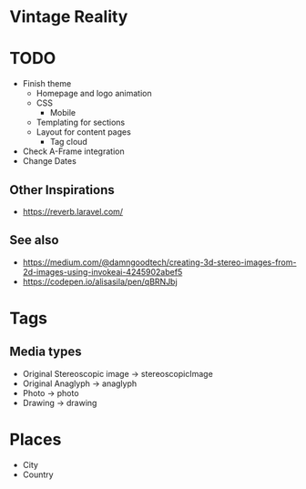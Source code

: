 Vintage Reality
===============

# TODO
* Finish theme
  * Homepage and logo animation
  * CSS
    * Mobile
  * Templating for sections
  * Layout for content pages
    * Tag cloud
* Check A-Frame integration
* Change Dates


## Other Inspirations
* https://reverb.laravel.com/

## See also

* https://medium.com/@damngoodtech/creating-3d-stereo-images-from-2d-images-using-invokeai-4245902abef5
* https://codepen.io/alisasila/pen/qBRNJbj

# Tags

## Media types
* Original Stereoscopic image -> stereoscopicImage
* Original Anaglyph -> anaglyph
* Photo -> photo
* Drawing -> drawing

# Places
* City
* Country

